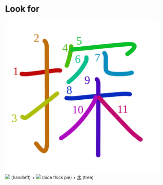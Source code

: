 # Look for
![63a2](../kanji-colorize/63a2.svg)
![](http://www.kanjidamage.com/assets/radsmall/hand-aafaca9c6c732e8c5cbc36a76c32a05e6a94bf3bd18976c360e42bf73dc0c1cd.jpg) (handleft) + ![](http://www.kanjidamage.com/assets/radsmall/fatpie-e387ffe23988c6050fc5c2438da39d3c8c5262ba8435edf97333665c088184b3.jpg) (nice thick pie) + [木](木.md) (tree) 